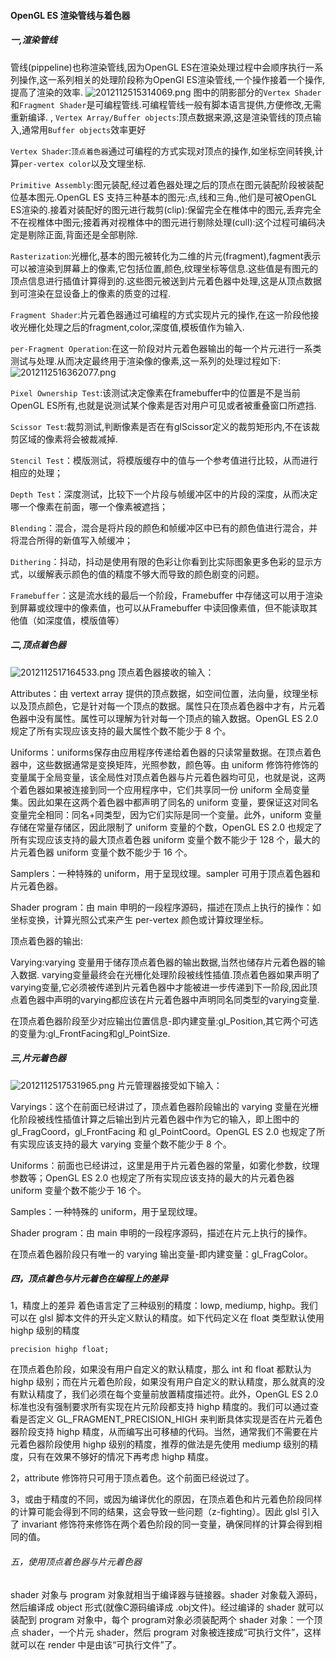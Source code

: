 #### OpenGL ES 渲染管线与着色器

##### 一,渲染管线
管线(pippeline)也称渲染管线,因为OpenGL ES在渲染处理过程中会顺序执行一系列操作,这一系列相关的处理阶段称为OpenGl ES渲染管线,一个操作接着一个操作,提高了渲染的效率.
![2012112515314069.png](https://pic002.cnblogs.com/images/2012/81194/2012112515314069.png)
图中的阴影部分的`Vertex Shader`和`Fragment Shader`是可编程管线.可编程管线一般有脚本语言提供,方便修改,无需重新编译. ,
`Vertex Array/Buffer objects`:顶点数据来源,这是渲染管线的顶点输入,通常用`Buffer objects`效率更好 

`Vertex Shader`:`顶点着色器`通过可编程的方式实现对顶点的操作,如坐标空间转换,计算`per-vertex color`以及文理坐标.

`Primitive Assembly`:图元装配,经过着色器处理之后的顶点在图元装配阶段被装配位基本图元.OpenGL ES 支持三种基本的图元:点,线和三角.,他们是可被OpenGL ES渲染的.接着对装配好的图元进行裁剪(clip):保留完全在椎体中的图元,丢弃完全不在视椎体中图元;接着再对视椎体中的图元进行剔除处理(cull):这个过程可编码决定是剔除正面,背面还是全部剔除.

`Rasterization`:光栅化,基本的图元被转化为二维的片元(fragment),fagment表示可以被渲染到屏幕上的像素,它包括位置,颜色,纹理坐标等信息.这些值是有图元的顶点信息进行插值计算得到的.这些图元被送到片元着色器中处理,这是从顶点数据到可渲染在显设备上的像素的质变的过程.

`Fragment Shader`:片元着色器通过可编程的方式实现片元的操作,在这一阶段他接收光栅化处理之后的fragment,color,深度值,模板值作为输入.

`per-Fragment Operation`:在这一阶段对片元着色器输出的每一个片元进行一系类测试与处理.从而决定最终用于渲染像的像素,这一系列的处理过程如下:
![2012112516362077.png](https://pic002.cnblogs.com/images/2012/81194/2012112516362077.png)

`Pixel Ownership Test`:该测试决定像素在framebuffer中的位置是不是当前OpenGL ES所有,也就是说测试某个像素是否对用户可见或者被重叠窗口所遮挡.

`Scissor Test`:裁剪测试,判断像素是否在有glScissor定义的裁剪矩形内,不在该裁剪区域的像素将会被裁减掉.

`Stencil Test`：模版测试，将模版缓存中的值与一个参考值进行比较，从而进行相应的处理；

`Depth Test`：深度测试，比较下一个片段与帧缓冲区中的片段的深度，从而决定哪一个像素在前面，哪一个像素被遮挡；

`Blending`：混合，混合是将片段的颜色和帧缓冲区中已有的颜色值进行混合，并将混合所得的新值写入帧缓冲；

`Dithering`：抖动，抖动是使用有限的色彩让你看到比实际图象更多色彩的显示方式，以缓解表示颜色的值的精度不够大而导致的颜色剧变的问题。

`Framebuffer`：这是流水线的最后一个阶段，Framebuffer 中存储这可以用于渲染到屏幕或纹理中的像素值，也可以从Framebuffer 中读回像素值，但不能读取其他值（如深度值，模版值等）
##### 二,顶点着色器
![2012112517164533.png](https://pic002.cnblogs.com/images/2012/81194/2012112517164533.png)
顶点着色器接收的输入：

Attributes：由 vertext array 提供的顶点数据，如空间位置，法向量，纹理坐标以及顶点颜色，它是针对每一个顶点的数据。属性只在顶点着色器中才有，片元着色器中没有属性。属性可以理解为针对每一个顶点的输入数据。OpenGL ES 2.0 规定了所有实现应该支持的最大属性个数不能少于 8 个。

Uniforms：uniforms保存由应用程序传递给着色器的只读常量数据。在顶点着色器中，这些数据通常是变换矩阵，光照参数，颜色等。由 uniform 修饰符修饰的变量属于全局变量，该全局性对顶点着色器与片元着色器均可见，也就是说，这两个着色器如果被连接到同一个应用程序中，它们共享同一份 uniform 全局变量集。因此如果在这两个着色器中都声明了同名的 uniform 变量，要保证这对同名变量完全相同：同名+同类型，因为它们实际是同一个变量。此外，uniform 变量存储在常量存储区，因此限制了 uniform 变量的个数，OpenGL ES 2.0 也规定了所有实现应该支持的最大顶点着色器 uniform 变量个数不能少于 128 个，最大的片元着色器 uniform 变量个数不能少于 16 个。

Samplers：一种特殊的 uniform，用于呈现纹理。sampler 可用于顶点着色器和片元着色器。

Shader program：由 main 申明的一段程序源码，描述在顶点上执行的操作：如坐标变换，计算光照公式来产生 per-vertex 颜色或计算纹理坐标。

顶点着色器的输出:

Varying:varying 变量用于储存顶点着色器的输出数据,当然也储存片元着色器的输入数据.
varying变量最终会在光栅化处理阶段被线性插值.顶点着色器如果声明了varying变量,它必须被传递到片元着色器中才能被进一步传递到下一阶段,因此顶点着色器中声明的varying都应该在片元着色器中声明同名同类型的varying变量.

在顶点着色器阶段至少对应输出位置信息-即内建变量:gl_Position,其它两个可选的变量为:gl_FrontFacing和gl_PointSize.

##### 三,片元着色器
![2012112517531965.png](https://pic002.cnblogs.com/images/2012/81194/2012112517531965.png)
片元管理器接受如下输入： 

Varyings：这个在前面已经讲过了，顶点着色器阶段输出的 varying 变量在光栅化阶段被线性插值计算之后输出到片元着色器中作为它的输入，即上图中的 gl_FragCoord，gl_FrontFacing 和 gl_PointCoord。OpenGL ES 2.0 也规定了所有实现应该支持的最大 varying 变量个数不能少于 8 个。

Uniforms：前面也已经讲过，这里是用于片元着色器的常量，如雾化参数，纹理参数等；OpenGL ES 2.0 也规定了所有实现应该支持的最大的片元着色器 uniform 变量个数不能少于 16 个。

Samples：一种特殊的 uniform，用于呈现纹理。

Shader program：由 main 申明的一段程序源码，描述在片元上执行的操作。

在顶点着色器阶段只有唯一的 varying 输出变量-即内建变量：gl_FragColor。

##### 四，顶点着色与片元着色在编程上的差异

1，精度上的差异
着色语言定了三种级别的精度：lowp, mediump, highp。我们可以在 glsl 脚本文件的开头定义默认的精度。如下代码定义在 float 类型默认使用 highp 级别的精度

`precision highp float;`

在顶点着色阶段，如果没有用户自定义的默认精度，那么 int 和 float 都默认为 highp 级别；而在片元着色阶段，如果没有用户自定义的默认精度，那么就真的没有默认精度了，我们必须在每个变量前放置精度描述符。此外，OpenGL ES 2.0 标准也没有强制要求所有实现在片元阶段都支持 highp 精度的。我们可以通过查看是否定义 GL_FRAGMENT_PRECISION_HIGH 来判断具体实现是否在片元着色器阶段支持 highp 精度，从而编写出可移植的代码。当然，通常我们不需要在片元着色器阶段使用 highp 级别的精度，推荐的做法是先使用 mediump 级别的精度，只有在效果不够好的情况下再考虑 highp 精度。

2，attribute 修饰符只可用于顶点着色。这个前面已经说过了。

3，或由于精度的不同，或因为编译优化的原因，在顶点着色和片元着色阶段同样的计算可能会得到不同的结果，这会导致一些问题（z-fighting）。因此 glsl 引入了 invariant 修饰符来修饰在两个着色阶段的同一变量，确保同样的计算会得到相同的值。

###### 五，使用顶点着色器与片元着色器

shader 对象与 program 对象就相当于编译器与链接器。shader 对象载入源码，然后编译成 object 形式(就像C源码编译成 .obj文件)。经过编译的 shader 就可以装配到 program 对象中，每个 program对象必须装配两个 shader 对象：一个顶点 shader，一个片元 shader，然后 program 对象被连接成“可执行文件”，这样就可以在 render 中是由该“可执行文件”了。



